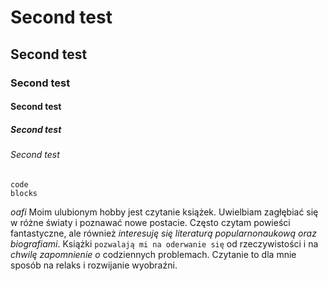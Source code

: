 # Second test
## Second test
### Second test
#### Second test
##### Second test
###### Second test

```
code
blocks
```

_oafi_
Moim ulubionym hobby jest czytanie książek. Uwielbiam zagłębiać się w różne światy i poznawać nowe postacie.
Często czytam powieści fantastyczne, ale również *interesuję się literaturą popularnonaukową oraz biografiami*.
Książki `pozwalają mi na oderwanie się` od rzeczywistości i na _chwilę zapomnienie o_ codziennych problemach.
Czytanie to dla mnie sposób na relaks i rozwijanie wyobraźni.
